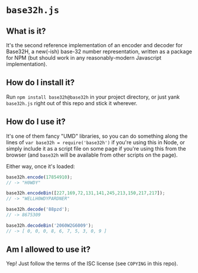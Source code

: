 # `base32h.js`

## What is it?

It's the second reference implementation of an encoder and decoder for Base32H,
a new(-ish) base-32 number representation, written as a package for NPM (but
should work in any reasonably-modern Javascript implementation).

## How do I install it?

Run `npm install base32h@base32h` in your project directory, or just yank
`base32h.js` right out of this repo and stick it wherever.

## How do I use it?

It's one of them fancy "UMD" libraries, so you can do something along the lines
of `var base32h = require('base32h')` if you're using this in Node, or simply
include it as a script file on some page if you're using this from the browser
(and `base32h` will be available from other scripts on the page).

Either way, once it's loaded:

```js
base32h.encode(17854910);
// -> "H0WDY"

base32h.encodeBin([227,169,72,131,141,245,213,150,217,217]);
// -> "WELLH0WDYPARDNER"

base32h.decode('88pzd');
// -> 8675309

base32h.decodeBin('2060W2G6009');
// -> [ 0, 0, 0, 8, 6, 7, 5, 3, 0, 9 ]
```

## Am I allowed to use it?

Yep!  Just follow the terms of the ISC license (see `COPYING` in this repo).

